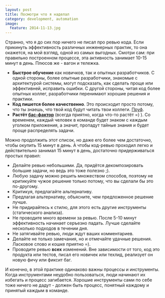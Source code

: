 ```yaml
---
layout: post
title: Посмотри что я наделал
category: development, automation
image: 
  feature: 2014-11-13.jpg
---
```


Странно, что я до сих пор ничего не писал про ревью кода. Если прикинуть эффективность различных инженерных практик, то она окажется, на мой взгляд, одной из самых выгодных. Смотри сам: при правильно построенном процессе, эта активность занимает 10-15 минут в день. Плюсов же - вагон и тележка.

  * **Быстрое обучение** как новичков, так и опытных разработчиков. С одной стороны, более опытные разработчики, знакомые с архитектурой системы, могут подсказать, как сделать проще или эффективней, исправить ошибки. С другой стороны, читая код более опытных коллег, разработчики перенимают хорошие решения и практики.
  * **Код пишется более качественно**. Это происходит просто потому, что ты знаешь, что твой код будут читать твои коллеги. [Пруф](http://bash.im/quote/430012).
  * **Растёт [бас-фактор](https://ru.wikipedia.org/wiki/Bus_factor)** (всегда приятно, когда что-то растёт =) ). Со временем, каждый человек в команде будет знаком с каждым уголком приложения, а значит, пропадут тайные знания и будет проще распределять задачи.

Можно продолжить этот список, но даже его более чем достаточно, чтобы окупить 15 минут в день. А чтобы код-ревью проходил легко и действительно занимал 15 минут в день, достаточно придерживаться простых правил:

  * Делайте ревью небольшими. Да, придётся декомпозировать большие задачи, но ведь это тоже полезно ;).
  * Любую задачу можно решить множеством способов, поэтому не критикуйте чужое решение только потому, что вы сделали бы это по-другому.
  * Критикуя, предлагайте альтернативу.
  * Предлагая альтернативу, объясните, чем предложенное решение лучше.
  * Не придирайтесь к стилю, для этого есть другие инструменты (статического анализа).
  * Не проводите много времени за ревью. После 5-10 минут эффективность начинает серъезно падать. Лучше сделайте несколько подходов в течении дня.
  * Не затягивайте ревью, люди ждут ваших комментариев.
  * Делайте не только замечания, но и отмечайте удачные решения. Ласковое слово и кошке приятно =).
  * Проводите ревью **всех** изменений. Вне зависимости от того, код это продукта или тестов, писал его новичек или техлид, реализует он новую фичу или фиксит баг.

И конечно, в этой практике одинаково важны процессы и инструменты. Когда инструментами неудобно пользоваться, люди начинают их избегать и процесс загибается. Хорошие инструменты сами по себе тоже ничего не дадут - должен быть процесс, понятный каждому и принятый каждым в команде.